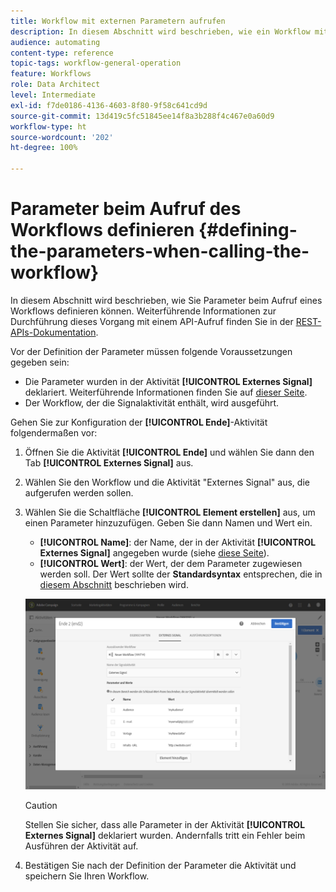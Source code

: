 ```yaml
---
title: Workflow mit externen Parametern aufrufen
description: In diesem Abschnitt wird beschrieben, wie ein Workflow mit externen Parametern aufgerufen wird.
audience: automating
content-type: reference
topic-tags: workflow-general-operation
feature: Workflows
role: Data Architect
level: Intermediate
exl-id: f7de0186-4136-4603-8f80-9f58c641cd9d
source-git-commit: 13d419c5fc51845ee14f8a3b288f4c467e0a60d9
workflow-type: ht
source-wordcount: '202'
ht-degree: 100%

---
```


# Parameter beim Aufruf des Workflows definieren {#defining-the-parameters-when-calling-the-workflow}

In diesem Abschnitt wird beschrieben, wie Sie Parameter beim Aufruf eines Workflows definieren können. Weiterführende Informationen zur Durchführung dieses Vorgang mit einem API-Aufruf finden Sie in der [REST-APIs-Dokumentation](../../api/using/triggering-a-signal-activity.md).

Vor der Definition der Parameter müssen folgende Voraussetzungen gegeben sein:

* Die Parameter wurden in der Aktivität **[!UICONTROL Externes Signal]** deklariert. Weiterführende Informationen finden Sie auf [dieser Seite](../../automating/using/declaring-parameters-external-signal.md).
* Der Workflow, der die Signalaktivität enthält, wird ausgeführt.

Gehen Sie zur Konfiguration der **[!UICONTROL Ende]**-Aktivität folgendermaßen vor:

1. Öffnen Sie die Aktivität **[!UICONTROL Ende]** und wählen Sie dann den Tab **[!UICONTROL Externes Signal]** aus.
1. Wählen Sie den Workflow und die Aktivität &quot;Externes Signal&quot; aus, die aufgerufen werden sollen.
1. Wählen Sie die Schaltfläche **[!UICONTROL Element erstellen]** aus, um einen Parameter hinzuzufügen. Geben Sie dann Namen und Wert ein.

   * **[!UICONTROL Name]**: der Name, der in der Aktivität **[!UICONTROL Externes Signal]** angegeben wurde (siehe [diese Seite](../../automating/using/declaring-parameters-external-signal.md)).
   * **[!UICONTROL Wert]**: der Wert, der dem Parameter zugewiesen werden soll. Der Wert sollte der **Standardsyntax** entsprechen, die in [diesem Abschnitt](../../automating/using/advanced-expression-editing.md#standard-syntax) beschrieben wird.

   ![](assets/extsignal_definingparameters_2.png)

   >[!CAUTION]
   >
   >Stellen Sie sicher, dass alle Parameter in der Aktivität **[!UICONTROL Externes Signal]** deklariert wurden. Andernfalls tritt ein Fehler beim Ausführen der Aktivität auf.

1. Bestätigen Sie nach der Definition der Parameter die Aktivität und speichern Sie Ihren Workflow.
